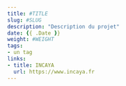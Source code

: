 ```yaml
---
title: #TITLE
slug: #SLUG
description: "Description du projet"
date: {{ .Date }}
weight: #WEIGHT
tags:
- un tag
links:
- title: INCAYA
  url: https://www.incaya.fr
---
```

